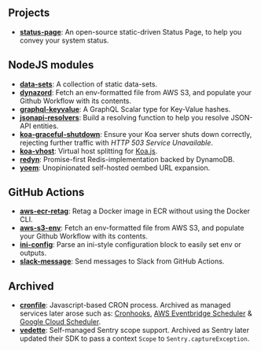 ## Projects

- **[status-page](https://github.com/someimportantcompany/status-page)**: An open-source static-driven Status Page, to help you convey your system status.

## NodeJS modules

- **[data-sets](https://github.com/someimportantcompany/data-sets)**: A collection of static data-sets.
- **[dynazord](https://github.com/someimportantcompany/dynazord)**: Fetch an env-formatted file from AWS S3, and populate your Github Workflow with its contents.
- **[graphql-keyvalue](https://github.com/someimportantcompany/graphql-keyvalue)**: A GraphQL Scalar type for Key-Value hashes.
- **[jsonapi-resolvers](https://github.com/someimportantcompany/jsonapi-resolvers)**: Build a resolving function to help you resolve JSON-API entities.
- **[koa-graceful-shutdown](https://github.com/someimportantcompany/koa-graceful-shutdown)**: Ensure your Koa server shuts down correctly, rejecting further traffic with _HTTP 503 Service Unavailable_.
- **[koa-vhost](https://github.com/someimportantcompany/koa-vhost)**: Virtual host splitting for [Koa.js](https://koajs.com).
- **[redyn](https://github.com/someimportantcompany/redyn)**: Promise-first Redis-implementation backed by DynamoDB.
- **[yoem](https://github.com/someimportantcompany/yoem)**: Unopinionated self-hosted oembed URL expansion.

## GitHub Actions

- **[aws-ecr-retag](https://github.com/someimportantcompany/github-actions-aws-ecr-retag)**: Retag a Docker image in ECR without using the Docker CLI.
- **[aws-s3-env](https://github.com/someimportantcompany/github-actions-aws-s3-env)**: Fetch an env-formatted file from AWS S3, and populate your Github Workflow with its contents.
- **[ini-config](https://github.com/someimportantcompany/github-actions-ini-config)**: Parse an ini-style configuration block to easily set env or outputs.
- **[slack-message](https://github.com/someimportantcompany/github-actions-slack-message)**: Send messages to Slack from GitHub Actions.

## Archived

- **[cronfile](https://github.com/someimportantcompany/cronfile)**: Javascript-based CRON process. Archived as managed services later arose such as: [Cronhooks](https://cronhooks.io/), [AWS Eventbridge Scheduler](https://aws.amazon.com/blogs/compute/introducing-amazon-eventbridge-scheduler/) & [Google Cloud Scheduler](https://cloud.google.com/scheduler).
- **[vedette](https://github.com/someimportantcompany/vedette)**: Self-managed Sentry scope support. Archived as Sentry later updated their SDK to pass a context `Scope` to `Sentry.captureException`.
